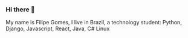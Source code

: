 ### Hi there 👋

My name is Filipe Gomes, I live in Brazil, a technology student:
Python, Django, Javascript, React, Java, C# Linux
